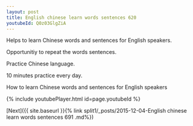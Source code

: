 ```yaml
---
layout: post
title: English chinese learn words sentences 620 
youtubeId: Q0z03GlgZiA
---
```

 
 
Helps to learn Chinese words and sentences for English speakers.

Opportunitiy to repeat the words sentences. 

Practice Chinese language. 
 
10 minutes practice every day. 
 
How to learn Chinese words and sentences for English speakers 
 
{% include youtubePlayer.html id=page.youtubeId %}
 
 
[Next]({{ site.baseurl }}{% link  split1/_posts/2015-12-04-English chinese learn words sentences 691 .md%})
 
